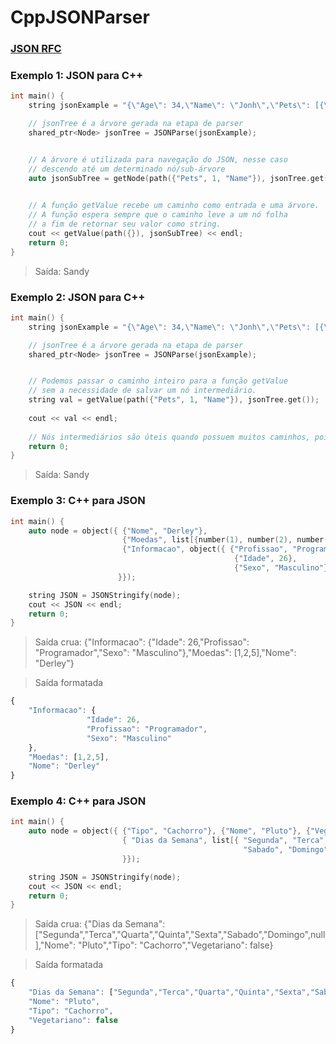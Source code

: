 # CppJSONParser

### [JSON RFC](https://www.rfc-editor.org/rfc/rfc8259)

### Exemplo 1: JSON para C++

```cpp
int main() {
    string jsonExample = "{\"Age\": 34,\"Name\": \"Jonh\",\"Pets\": [{\"Age\": 3.4,\"Name\": \"MooMoo\",\"Type\": \"Cat\"},{\"Age\": 7,\"Name\": \"Sandy\",\"Type\": \"Squirrel\"},[\"1\",{\"Idade\": 15,\"Nome\": \"Ratinho Azulado\"},\"3\",\"4\"]],\"StateOfOrigin\": \"England\"}";

    // jsonTree é a árvore gerada na etapa de parser
    shared_ptr<Node> jsonTree = JSONParse(jsonExample);


    // A árvore é utilizada para navegação do JSON, nesse caso
    // descendo até um determinado nó/sub-árvore
    auto jsonSubTree = getNode(path({"Pets", 1, "Name"}), jsonTree.get());

    
    // A função getValue recebe um caminho como entrada e uma árvore.
    // A função espera sempre que o caminho leve a um nó folha
    // a fim de retornar seu valor como string.
    cout << getValue(path({}), jsonSubTree) << endl;
    return 0;
}
```

> Saída: Sandy

### Exemplo 2: JSON para C++

```cpp
int main() {
    string jsonExample = "{\"Age\": 34,\"Name\": \"Jonh\",\"Pets\": [{\"Age\": 3.4,\"Name\": \"MooMoo\",\"Type\": \"Cat\"},{\"Age\": 7,\"Name\": \"Sandy\",\"Type\": \"Squirrel\"},[\"1\",{\"Idade\": 15,\"Nome\": \"Ratinho Azulado\"},\"3\",\"4\"]],\"StateOfOrigin\": \"England\"}";

    // jsonTree é a árvore gerada na etapa de parser
    shared_ptr<Node> jsonTree = JSONParse(jsonExample);


    // Podemos passar o caminho inteiro para a função getValue
    // sem a necessidade de salvar um nó intermediário.
    string val = getValue(path({"Pets", 1, "Name"}), jsonTree.get());
    
    cout << val << endl;
  
    // Nós intermediários são úteis quando possuem muitos caminhos, pois podem levar a diferentes folhas posteriormente
    return 0;
}
```

> Saída: Sandy

### Exemplo 3: C++ para JSON

```cpp
int main() {
    auto node = object({ {"Nome", "Derley"}, 
                         {"Moedas", list[{number(1), number(2), number(5)}]}, 
                         {"Informacao", object({ {"Profissao", "Programador"}, 
                                                  {"Idade", 26}, 
                                                  {"Sexo", "Masculino"} })
                        }});

    string JSON = JSONStringify(node);
    cout << JSON << endl;
    return 0;
}
```
> Saída crua: {"Informacao": {"Idade": 26,"Profissao": "Programador","Sexo": "Masculino"},"Moedas": [1,2,5],"Nome": "Derley"}

> Saída formatada

```js
{  
    "Informacao": {  
                 "Idade": 26,
                 "Profissao": "Programador",
                 "Sexo": "Masculino"
    },
    "Moedas": [1,2,5],
    "Nome": "Derley"
}
```

### Exemplo 4: C++ para JSON 

```cpp
int main() {
    auto node = object({ {"Tipo", "Cachorro"}, {"Nome", "Pluto"}, {"Vegetariano", literal(false)},
                         { "Dias da Semana", list[{ "Segunda", "Terca", "Quarta", "Quinta", "Sexta", 
                                                    "Sabado", "Domingo", null }] 
                         }});

    string JSON = JSONStringify(node);
    cout << JSON << endl;
    return 0;
}
```

> Saída crua: {"Dias da Semana": ["Segunda","Terca","Quarta","Quinta","Sexta","Sabado","Domingo",null],"Nome": "Pluto","Tipo": "Cachorro","Vegetariano": false}

> Saída formatada
```js
{
    "Dias da Semana": ["Segunda","Terca","Quarta","Quinta","Sexta","Sabado","Domingo",null],
    "Nome": "Pluto",
    "Tipo": "Cachorro",
    "Vegetariano": false
}
```
